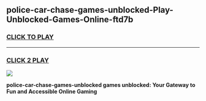 
## police-car-chase-games-unblocked-Play-Unblocked-Games-Online-ftd7b
<h3>
<a href="https://premium76.site?title=police-car-chase-games-unblocked&ref=25A">CLICK TO PLAY</a></h3>
<hr>

<h3>
<a href="https://premium76.site?title=police-car-chase-games-unblocked&ref=25A">CLICK 2 PLAY</a>
  
</h3>

<a href="https://premium76.site?title=police-car-chase-games-unblocked&ref=25A"><img src="https://clearcache.store/games.png"></a>


**police-car-chase-games-unblocked games unblocked: Your Gateway to Fun and Accessible Online Gaming**
